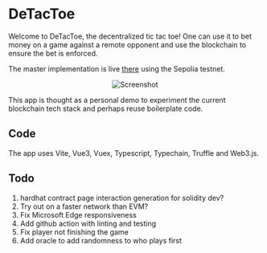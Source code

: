 # DeTacToe

Welcome to DeTacToe, the decentralized tic tac toe! One can use it to bet money on a game against a remote opponent and use the blockchain to ensure the bet is enforced.

The master implementation is live [there](https://de-tactoe.surge.sh) using the Sepolia testnet.

<p align="center">
  <img src="https://i.ibb.co/Rp6PcVW/Bildschirmfoto-von-2022-07-06-13-39-19.png" alt="Screenshot"/>
</p>

This app is thought as a personal demo to experiment the current blockchain tech stack and perhaps reuse boilerplate code.

## Code

The app uses Vite, Vue3, Vuex, Typescript, Typechain, Truffle and Web3.js.

## Todo

1. hardhat contract page interaction generation for solidity dev?
1. Try out on a faster network than EVM?
1. Fix Microsoft Edge responsiveness
1. Add github action with linting and testing
1. Fix player not finishing the game
1. Add oracle to add randomness to who plays first

